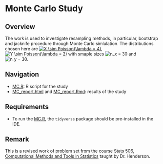 # Monte Carlo Study

## Overview
The work is used to investigate resampling methods, in particular, bootstrap and jacknife procedure through Monte Carlo simlulation. The distributions chosen here are <a href="https://www.codecogs.com/eqnedit.php?latex=X&space;\sim&space;Poisson(\lambda&space;=&space;4)" target="_blank"><img src="https://latex.codecogs.com/gif.latex?X&space;\sim&space;Poisson(\lambda&space;=&space;4)" title="X \sim Poisson(\lambda = 4)" /></a>, <a href="https://www.codecogs.com/eqnedit.php?latex=Y&space;\sim&space;Poisson(\lambda&space;=&space;2)" target="_blank"><img src="https://latex.codecogs.com/gif.latex?Y&space;\sim&space;Poisson(\lambda&space;=&space;2)" title="Y \sim Poisson(\lambda = 2)" /></a> with smaple sizes <img src="https://latex.codecogs.com/gif.latex?n_x&space;=&space;30" title="n_x = 30" /> and <img src="https://latex.codecogs.com/gif.latex?n_y&space;=&space;30" title="n_y = 30" />.

## Navigation
- [MC.R](https://github.com/mclu/MonteCarlo/blob/master/MC.R): R script for the study
- [MC_report.html](https://github.com/mclu/MonteCarlo/blob/master/MC_report.html) and [MC_report.Rmd](https://github.com/mclu/MonteCarlo/blob/master/MC_report.Rmd): results of the study

## Requirements
- To run the [MC.R](https://github.com/mclu/MonteCarlo/blob/master/MC.R), the `tidyverse` package should be pre-installed in the IDE.

## Remark
This is a revised work of problem set from the course [Stats 506, Computational Methods and Tools in Statistics](https://jbhender.github.io/Stats506/F19/index.html) taught by Dr. Henderson.
